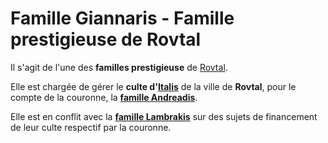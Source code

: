 # Famille Giannaris - Famille prestigieuse de Rovtal

Il s'agit de l'une des **familles prestigieuse** de [Rovtal](../../../VILLES/Rovtal.md).

Elle est chargée de gérer le **culte d'[Italis](../../../COSMOLOGIE/PLANS_ET_DIVINITES/Italis.md)** de la ville de **Rovtal**, pour le compte de la couronne, la [**famille Andreadis**](./Famille_Andreadis.md).

Elle est en conflit avec la [**famille Lambrakis**](./Famille_Lambrakis.md) sur des sujets de financement de leur culte respectif par la couronne.